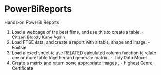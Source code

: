 # PowerBiReports
Hands-on PowerBi Reports

1) Load a webpage of the best films, and use this to create a table. - Citizen Bloody Kane Again
2) Load FTSE data, and create a report with a table, shape and image. - Footsie
3) Load a excel sheet to use RELATED calculated column function to relate one or more table together and generate matrix . - Tidy Data Model
4) Create a matrix and return some appropriate images , - Highest Genre Certificate
